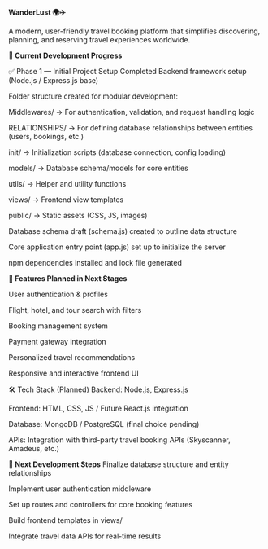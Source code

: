 **WanderLust 🌍✈️**

A modern, user-friendly travel booking platform that simplifies discovering, planning, and reserving travel experiences worldwide.



**📌 Current Development Progress**

✅ Phase 1 — Initial Project Setup Completed
Backend framework setup (Node.js / Express.js base)

Folder structure created for modular development:

Middlewares/ → For authentication, validation, and request handling logic

RELATIONSHIPS/ → For defining database relationships between entities (users, bookings, etc.)

init/ → Initialization scripts (database connection, config loading)

models/ → Database schema/models for core entities

utils/ → Helper and utility functions

views/ → Frontend view templates

public/ → Static assets (CSS, JS, images)

Database schema draft (schema.js) created to outline data structure

Core application entry point (app.js) set up to initialize the server

npm dependencies installed and lock file generated


**🎯 Features Planned in Next Stages**

User authentication & profiles

Flight, hotel, and tour search with filters

Booking management system

Payment gateway integration

Personalized travel recommendations

Responsive and interactive frontend UI

🛠️ Tech Stack (Planned)
Backend: Node.js, Express.js

Frontend: HTML, CSS, JS / Future React.js integration

Database: MongoDB / PostgreSQL (final choice pending)

APIs: Integration with third-party travel booking APIs (Skyscanner, Amadeus, etc.)


**📅 Next Development Steps**
Finalize database structure and entity relationships

Implement user authentication middleware

Set up routes and controllers for core booking features

Build frontend templates in views/

Integrate travel data APIs for real-time results
